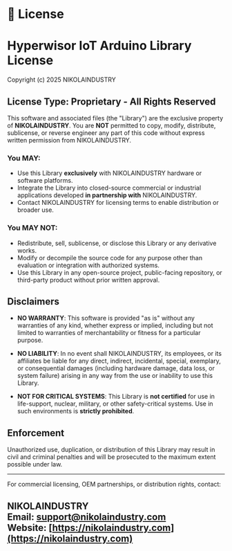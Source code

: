 
# 🧾 License

# Hyperwisor IoT Arduino Library License

Copyright (c) 2025 NIKOLAINDUSTRY

## License Type: Proprietary - All Rights Reserved

This software and associated files (the "Library") are the exclusive property of **NIKOLAINDUSTRY**. You are **NOT** permitted to copy, modify, distribute, sublicense, or reverse engineer any part of this code without express written permission from NIKOLAINDUSTRY.

### You MAY:
- Use this Library **exclusively** with NIKOLAINDUSTRY hardware or software platforms.
- Integrate the Library into closed-source commercial or industrial applications developed **in partnership with** NIKOLAINDUSTRY.
- Contact NIKOLAINDUSTRY for licensing terms to enable distribution or broader use.

### You MAY NOT:
- Redistribute, sell, sublicense, or disclose this Library or any derivative works.
- Modify or decompile the source code for any purpose other than evaluation or integration with authorized systems.
- Use this Library in any open-source project, public-facing repository, or third-party product without prior written approval.

## Disclaimers

- **NO WARRANTY**: This software is provided "as is" without any warranties of any kind, whether express or implied, including but not limited to warranties of merchantability or fitness for a particular purpose.

- **NO LIABILITY**: In no event shall NIKOLAINDUSTRY, its employees, or its affiliates be liable for any direct, indirect, incidental, special, exemplary, or consequential damages (including hardware damage, data loss, or system failure) arising in any way from the use or inability to use this Library.

- **NOT FOR CRITICAL SYSTEMS**: This Library is **not certified** for use in life-support, nuclear, military, or other safety-critical systems. Use in such environments is **strictly prohibited**.

## Enforcement

Unauthorized use, duplication, or distribution of this Library may result in civil and criminal penalties and will be prosecuted to the maximum extent possible under law.

---

For commercial licensing, OEM partnerships, or distribution rights, contact:

**NIKOLAINDUSTRY**  
Email: support@nikolaindustry.com  
Website: [https://nikolaindustry.com](https://nikolaindustry.com)
---
